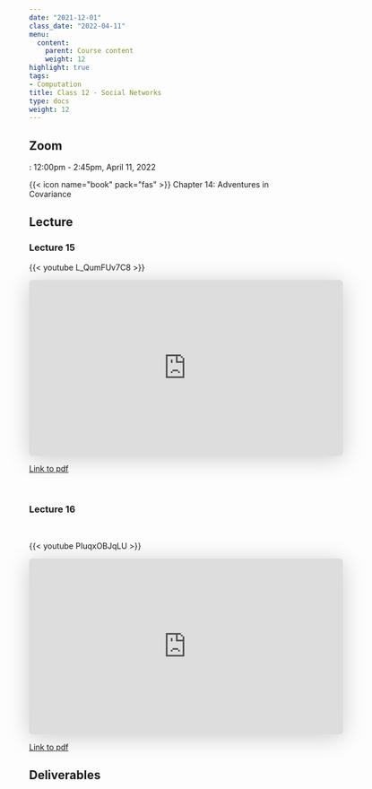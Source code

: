 ```yaml
---
date: "2021-12-01"
class_date: "2022-04-11"
menu:
  content:
    parent: Course content
    weight: 12
highlight: true
tags:
- Computation
title: Class 12 - Social Networks
type: docs
weight: 12
---
```


## Zoom

<a href="https://uncc.zoom.us/j/93339403054"><i class="fas fa-video fa-lg"></i></a>: 12:00pm - 2:45pm, April 11, 2022

{{< icon name="book" pack="fas" >}} Chapter 14: Adventures in Covariance

<!--more-->

## Lecture

### Lecture 15

{{< youtube L_QumFUv7C8 >}}

<iframe class="speakerdeck-iframe" frameborder="0" src="https://speakerdeck.com/player/1ae1d4e9ea0a4c7ab5767b74c9bfb5c3" title="Statistical Rethinking 2022 Lecture 15" allowfullscreen="true" mozallowfullscreen="true" webkitallowfullscreen="true" style="border: 0px; background: padding-box padding-box rgba(0, 0, 0, 0.1); margin: 0px; padding: 0px; border-radius: 6px; box-shadow: rgba(0, 0, 0, 0.2) 0px 5px 40px; width: 560px; height: 314px;" data-ratio="1.78343949044586"></iframe>

<br>

[Link to pdf](https://files.speakerdeck.com/presentations/1ae1d4e9ea0a4c7ab5767b74c9bfb5c3/Lecture_15.pdf)

<br>

### Lecture 16

<br>

{{< youtube PIuqxOBJqLU >}}

<iframe class="speakerdeck-iframe" frameborder="0" src="https://speakerdeck.com/player/ac82407e9778495caf907541e0c9c5cf" title="Statistical Rethinking 2022 Lecture 16" allowfullscreen="true" mozallowfullscreen="true" webkitallowfullscreen="true" style="border: 0px; background: padding-box padding-box rgba(0, 0, 0, 0.1); margin: 0px; padding: 0px; border-radius: 6px; box-shadow: rgba(0, 0, 0, 0.2) 0px 5px 40px; width: 560px; height: 314px;" data-ratio="1.78343949044586"></iframe>

<br>

[Link to pdf](https://files.speakerdeck.com/presentations/ac82407e9778495caf907541e0c9c5cf/Lecture_16.pdf)

## Deliverables
